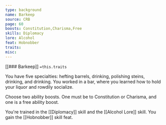 ```yaml
---
type: background
name: Barkeep 
source: CRB
page: 60
boosts: Constitution,Charisma,Free
skills: Diplomacy
lore: Alcohol
feat: Hobnobber
traits: 
misc: 
---
```


[[### Barkeep]]
`=this.traits`


You have five specialties: hefting barrels, drinking, polishing steins, drinking, and drinking. You worked in a bar, where you learned how to hold your liquor and rowdily socialize.

Choose two ability boosts. One must be to Constitution or Charisma, and one is a free ability boost.

You're trained in the [[Diplomacy]] skill and the [[Alcohol Lore]] skill. You gain the [[Hobnobber]] skill feat.

